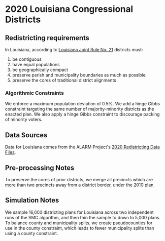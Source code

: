 # 2020 Louisiana Congressional Districts

## Redistricting requirements
In Louisiana, according to [Louisiana Joint Rule No. 21](https://www.legis.la.gov/Legis/Law.aspx?d=1238755) districts must:

1. be contiguous
2. have equal populations
3. be geographically compact
4. preserve parish and municipality boundaries as much as possible
5. preserve the cores of traditional district alignments


### Algorithmic Constraints
We enforce a maximum population deviation of 0.5%. We add a hinge Gibbs constraint targeting the same number of majority-minority districts as the enacted plan. We also apply a hinge Gibbs constraint to discourage packing of minority voters.

## Data Sources
Data for Louisiana comes from the ALARM Project's [2020 Redistricting Data Files](https://alarm-redist.github.io/posts/2021-08-10-census-2020/).

## Pre-processing Notes
To preserve the cores of prior districts, we merge all precincts which are more than two precincts away from a district border, under the 2010 plan.

## Simulation Notes
We sample 16,000 districting plans for Louisiana across two independent runs of the SMC algorithm, and then thin the sample to down to 5,000 plans. To balance county and municipality splits, we create pseudocounties for use in the county constraint, which leads to fewer municipality splits than using a county constraint.
